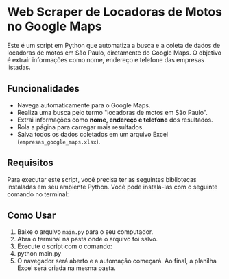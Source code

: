 # Web Scraper de Locadoras de Motos no Google Maps

Este é um script em Python que automatiza a busca e a coleta de dados de locadoras de motos em São Paulo, diretamente do Google Maps. O objetivo é extrair informações como nome, endereço e telefone das empresas listadas.

## Funcionalidades

-   Navega automaticamente para o Google Maps.
-   Realiza uma busca pelo termo "locadoras de motos em São Paulo".
-   Extrai informações como **nome, endereço e telefone** dos resultados.
-   Rola a página para carregar mais resultados.
-   Salva todos os dados coletados em um arquivo Excel (`empresas_google_maps.xlsx`).

## Requisitos

Para executar este script, você precisa ter as seguintes bibliotecas instaladas em seu ambiente Python. Você pode instalá-las com o seguinte comando no terminal:
## Como Usar

1.  Baixe o arquivo `main.py` para o seu computador.
2.  Abra o terminal na pasta onde o arquivo foi salvo.
3.  Execute o script com o comando:
3.  python main.py
4.  O navegador será aberto e a automação começará. Ao final, a planilha Excel será criada na mesma pasta.
